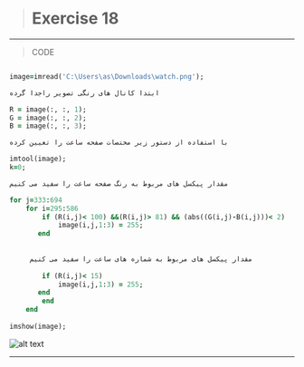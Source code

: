
> # Exercise 18
> 
***
>CODE

```ruby

image=imread('C:\Users\as\Downloads\watch.png');

ابتدا کانال های رنگی تصویر راجدا گرده

R = image(:, :, 1);
G = image(:, :, 2);
B = image(:, :, 3);

با استفاده از دستور زیر مختصات صفحه ساعت را تعیین کرده

imtool(image);
k=0;

مقدار پیکسل های مربوط به رنگ صفحه ساعت را سفید می کنیم 

for j=333:694
    for i=295:586
        if (R(i,j)< 100) &&(R(i,j)> 81) && (abs((G(i,j)-B(i,j)))< 2) 
            image(i,j,1:3) = 255;
       end
       
       
     مقدار پیکسل های مربوط به شماره های ساعت را سفید می کنیم
        
        if (R(i,j)< 15) 
            image(i,j,1:3) = 255;
       end
        end
    end
    
imshow(image);
```
![alt text](https://github.com/semnan-university-ai/image-processing-class/blob/2687c7cd96689152e04a67441b485851d3ee9add/excersiecs/alirezachaji/11/Exce11.1.png)
***


